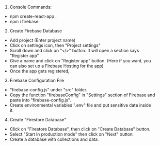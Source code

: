 1) Console Commands:
- npm create-react-app .
- npm i firebase

2) Create Firebase Database
- Add project (Enter project name)
- Click on settings icon, then "Project settings"
- Scroll down and click on "</>" button. It will open a section says "Register app"
- Give a name and click on "Register app" button. (Here if you want, you can also set up a Firebase Hosting for the app)
- Once the app gets registered, 

3) Firebase Configuration File
- "firebase-config.js" under "src" folder.
- Copy the function "firebaseConfig" in "Settings" section of Firebase and paste into "firebase-config.js".
- Create environmental variables ".env" file and put sensitive data inside it.

4) Create "Firestore Database"
- Click on "Firestore Database", then click on "Create Database" button.
- Select "Start in production mode" then click on "Next" button.
- Create a database with collections and data.